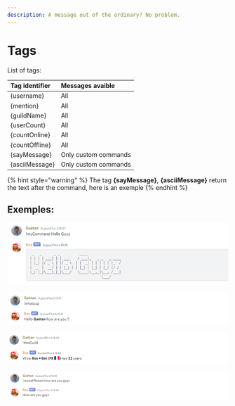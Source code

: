 ```yaml
---
description: A message out of the ordinary? No problem.
---
```


# Tags

List of tags:

| Tag identifier | Messages avaible |
| :--- | :--- |
| {username} | All |
| {mention} | All |
| {guildName} | All |
| {userCount} | All |
| {countOnline} | All |
| {countOffline} | All |
| {sayMessage} | Only custom commands |
| {asciiMessage} | Only custom commands |

{% hint style="warning" %}
The tag **{sayMessage}**, **{asciiMessage}** return the text after the command, here is an exemple
{% endhint %}

## Exemples:

![{asciiMessage} example](../../.gitbook/assets/image%20%288%29.png)

![{username} example, the {mention} just mention user instead of saying her username](../../.gitbook/assets/image.png)

![{guildName} &amp; {userCount} examples, the {countOnline} and {countOffline} foreach all members and return count of members offline, online](../../.gitbook/assets/image%20%2813%29.png)

![{sayMessage} example](../../.gitbook/assets/image%20%286%29.png)

